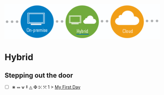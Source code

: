 <p align="center">
  <img src="Hybrid.png">
</p>

# Hybrid



## Stepping out the door

- [ ] &#x22C7; &#x2948; &#x2A56; &#x2021; &#x25EC; &#x2720; &#x292A; &#10535; 1 > [My First Day](Journey/001/Readme.md)
